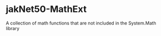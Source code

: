 # jakNet50-MathExt
 A collection of math functions that are not included in the System.Math library
